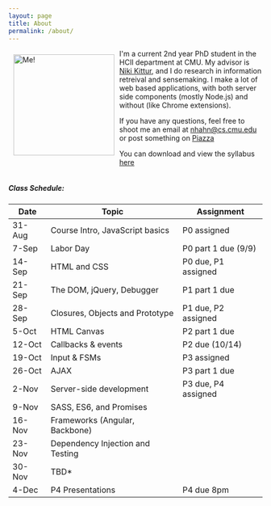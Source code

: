 ```yaml
---
layout: page
title: About
permalink: /about/
---
```

<div class="text-box">
  <img src="{{'/assets/images/nhahn.jpeg' | prepend: site.baseurl}}" alt="Me!" style="width: 200px;float: left; padding: 10px"/> 

<p>I'm a current 2nd year PhD student in the HCII department at CMU. My advisor is <a href="http://kittur.org/" target="_blank">Niki Kittur</a>, and I do research in information retreival and sensemaking. I make a lot of web based applications, with both server side components (mostly Node.js) and without (like Chrome extensions).</p>

<p>If you have any questions, feel free to shoot me an email at <a href="mailto:nhahn@cs.cmu.edu">nhahn@cs.cmu.edu</a> or post something on <a href="https://piazza.com/class/ic255tr83jz2g9" target="_blank">Piazza</a></p>

<p>You can download and view the syllabus <a href="{{'/assets/documents/2015_syllabus.jpeg' | prepend: site.baseurl}}" target="_blank">here</a></p>

<div style="clear:both"></div>

<h5>Class Schedule:</h5>
<table>
  <thead>
    <tr>
      <th>Date</th>
      <th>Topic</th>
      <th>Assignment</th>
    </tr>
  </thead>
  <tbody>
    <tr><td>31-Aug</td><td>Course Intro, JavaScript basics</td><td>P0 assigned</td></tr>
    <tr><td>7-Sep</td><td>Labor Day</td><td>P0 part 1 due (9/9)</td></tr>
    <tr><td>14-Sep</td><td>HTML and CSS</td><td>P0 due, P1 assigned</td></tr>
    <tr><td>21-Sep</td><td>The DOM, jQuery, Debugger</td><td>P1 part 1 due</td></tr>
    <tr><td>28-Sep</td><td>Closures, Objects and Prototype</td><td>P1 due, P2 assigned</td></tr>
    <tr><td>5-Oct</td><td>HTML Canvas</td><td>P2 part 1 due</td></tr>
    <tr><td>12-Oct</td><td>Callbacks &amp; events</td><td>P2 due (10/14)</td></tr>
    <tr><td>19-Oct</td><td>Input &amp; FSMs</td><td>P3 assigned</td></tr>
    <tr><td>26-Oct</td><td>AJAX</td><td>P3 part 1 due</td></tr>
    <tr><td>2-Nov</td><td>Server-side development </td><td>P3 due, P4 assigned</td></tr>
    <tr><td>9-Nov</td><td>SASS, ES6, and Promises</td><td>&nbsp;</td></tr>
    <tr><td>16-Nov</td><td>Frameworks (Angular, Backbone)</td><td>&nbsp;</td></tr>
    <tr><td>23-Nov</td><td>Dependency Injection and Testing</td><td>&nbsp;</td></tr>
    <tr><td>30-Nov</td><td>TBD*</td><td>&nbsp;</td></tr>
    <tr><td>4-Dec</td><td>P4 Presentations </td><td>P4 due 8pm</td></tr>
  </tbody>
</table>

</div>